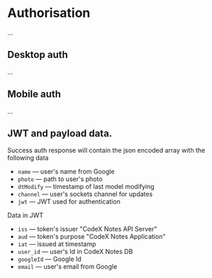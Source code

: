 # Authorisation

...

## Desktop auth
 
...

## Mobile auth

...

## JWT and payload data.

Success auth response will contain the json encoded array with the following data 
   
- `name` — user's name from Google
- `photo` — path to user's photo
- `dtModify` — timestamp of last model modifying
- `channel` — user's sockets channel for updates
- `jwt` — JWT used for authentication

Data in JWT

- `iss` — token's issuer "CodeX Notes API Server"
- `aud` — token's purpose "CodeX Notes Application"
- `iat` — issued at timestamp
- `user_id` — user's Id in CodeX Notes DB
- `googleId` — Google Id
- `email` — user's email from Google